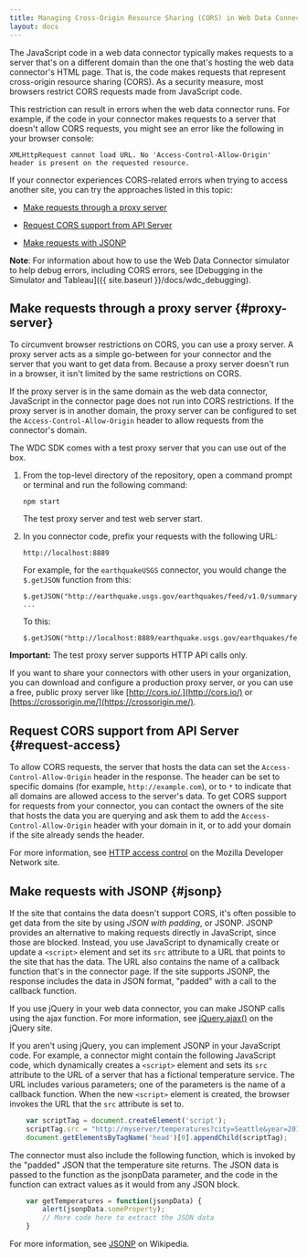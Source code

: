 ```yaml
---
title: Managing Cross-Origin Resource Sharing (CORS) in Web Data Connectors
layout: docs
---
```


The JavaScript code in a web data connector typically makes requests to
a server that's on a different domain than the one that's hosting the
web data connector's HTML page. That is, the code makes requests that
represent cross-origin resource sharing (CORS). As a security measure,
most browsers restrict CORS requests made from JavaScript code.

This restriction can result in errors when the web data connector runs.
For example, if the code in your connector makes requests to a server that
doesn't allow CORS requests, you might see an error like the following in
your browser console:

```
XMLHttpRequest cannot load URL. No 'Access-Control-Allow-Origin' header is present on the requested resource.
```

If your connector experiences CORS-related errors when trying to access
another site, you can try the approaches listed in this topic:

-   [Make requests through a proxy server](#proxy-server)

-   [Request CORS support from API Server](#request-access)

-   [Make requests with JSONP](#jsonp)

**Note**: For information about how to use the Web Data Connector
simulator to help debug errors, including CORS errors, see [Debugging in the Simulator and Tableau]({{ site.baseurl
}}/docs/wdc_debugging).

Make requests through a proxy server {#proxy-server}
------------------------------------

To circumvent browser restrictions on CORS, you can use a proxy server.
A proxy server acts as a simple go-between for your connector and the server that you
want to get data from. Because a proxy server doesn't run in a browser, it isn't
limited by the same restrictions on CORS.

If the proxy server is in the same domain as the web data connector,
JavaScript in the connector page does not run into CORS restrictions. If
the proxy server is in another domain, the proxy server can be
configured to set the `Access-Control-Allow-Origin` header to allow
requests from the connector's domain.

The WDC SDK comes with a test proxy server that you can use out of the box.

1. From the top-level directory of the repository, open a command prompt or terminal and run the following command:

   ```
   npm start
   ```

   The test proxy server and test web server start.

1. In you connector code, prefix your requests with the following URL:

   ```
   http://localhost:8889
   ```

   For example, for the `earthquakeUSGS` connector, you would change the `$.getJSON` function from this:

   ```
   $.getJSON("http://earthquake.usgs.gov/earthquakes/feed/v1.0/summary/4.5_week.geojson",
   ...
   ```

   To this:

   ```
   $.getJSON("http://localhost:8889/earthquake.usgs.gov/earthquakes/feed/v1.0/summary/4.5_week.geojson",
   ```

**Important:** The test proxy server supports HTTP API calls only.

If you want to share your connectors with other users in your organization, you can download
and configure a production proxy server, or you can use a free, public proxy server like
[http://cors.io/.](http://cors.io/) or [https://crossorigin.me/](https://crossorigin.me/).

Request CORS support from API Server {#request-access}
--------------------

To allow CORS requests, the server that hosts the data can set the
`Access-Control-Allow-Origin` header in the response. The header can be
set to specific domains (for example, `http://example.com`), or to `*`
to indicate that all domains are allowed access to the server's data. To
get CORS support for requests from your connector, you can contact the
owners of the site that hosts the data you are querying and ask them to
add the `Access-Control-Allow-Origin` header with your domain in it, or
to add your domain if the site already sends the header.

For more information, see [HTTP access
control](https://developer.mozilla.org/en-US/docs/Web/HTTP/Access_control_CORS)
on the Mozilla Developer Network site.

Make requests with JSONP {#jsonp}
---------

If the site that contains the data doesn't support CORS, it's often
possible to get data from the site by using *JSON with padding*, or
JSONP. JSONP provides an alternative to making requests directly in
JavaScript, since those are blocked. Instead, you use JavaScript to
dynamically create or update a `<script>` element and set its `src`
attribute to a URL that points to the site that has the data. The
URL also contains the name of a callback function that's in the
connector page. If the site supports JSONP, the response includes the
data in JSON format, "padded" with a call to the callback function.

If you use jQuery in your web data connector, you can make JSONP calls
using the <span class="api-command-ref">ajax</span> function. For more
information, see [jQuery.ajax()](http://api.jquery.com/jQuery.ajax/) on
the jQuery site.

If you aren't using jQuery, you can implement JSONP in your JavaScript
code. For example, a connector might contain the following JavaScript
code, which dynamically creates a `<script>` element and sets its `src`
attribute to the URL of a server that has a fictional temperature
service. The URL includes various parameters; one of the parameters is
the name of a callback function. When the new `<script>` element is
created, the browser invokes the URL that the `src` attribute is set to.

```js
    var scriptTag = document.createElement('script');
    scriptTag.src = "http://myserver/temperatures?city=Seattle&year=2014&callback=getTemperatures";
    document.getElementsByTagName('head')[0].appendChild(scriptTag);
```

The connector must also include the following function, which is invoked
by the "padded" JSON that the temperature site returns. The JSON data is
passed to the function as the <span
class="api-placeholder">jsonpData</span> parameter, and the code in the
function can extract values as it would from any JSON block.

```js
    var getTemperatures = function(jsonpData) {
        alert(jsonpData.someProperty);
        // More code here to extract the JSON data
    }
```

For more information, see [JSONP](https://en.wikipedia.org/wiki/JSONP)
on Wikipedia.

